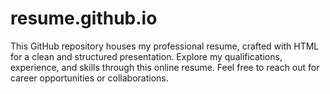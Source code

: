 # resume.github.io
This GitHub repository houses my professional resume, crafted with HTML for a clean and structured presentation. Explore my qualifications, experience, and skills through this online resume. Feel free to reach out for career opportunities or collaborations.
